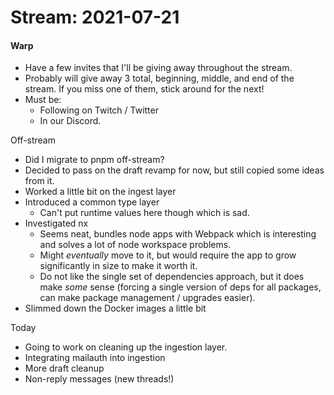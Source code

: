 # Stream: 2021-07-21
#### Warp
- Have a few invites that I'll be giving away throughout the stream.
- Probably will give away 3 total, beginning, middle, and end of the stream. If you miss one of them, stick around for the next!
- Must be:
	- Following on Twitch / Twitter
	- In our Discord.

Off-stream
- Did I migrate to pnpm off-stream?
- Decided to pass on the draft revamp for now, but still copied some ideas from it.
- Worked a little bit on the ingest layer
- Introduced a common type layer
	- Can't put runtime values here though which is sad.
- Investigated nx
	- Seems neat, bundles node apps with Webpack which is interesting and solves a lot of node workspace problems.
	- Might _eventually_ move to it, but would require the app to grow significantly in size to make it worth it.
	- Do not like the single set of dependencies approach, but it does make _some_ sense (forcing a single version of deps for all packages, can make package management / upgrades easier).
- Slimmed down the Docker images a little bit

Today
- Going to work on cleaning up the ingestion layer.
- Integrating mailauth into ingestion
- More draft cleanup
- Non-reply messages (new threads!)